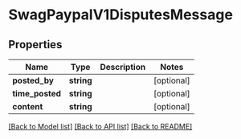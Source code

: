 # SwagPaypalV1DisputesMessage

## Properties
Name | Type | Description | Notes
------------ | ------------- | ------------- | -------------
**posted_by** | **string** |  | [optional] 
**time_posted** | **string** |  | [optional] 
**content** | **string** |  | [optional] 

[[Back to Model list]](../../README.md#documentation-for-models) [[Back to API list]](../../README.md#documentation-for-api-endpoints) [[Back to README]](../../README.md)

